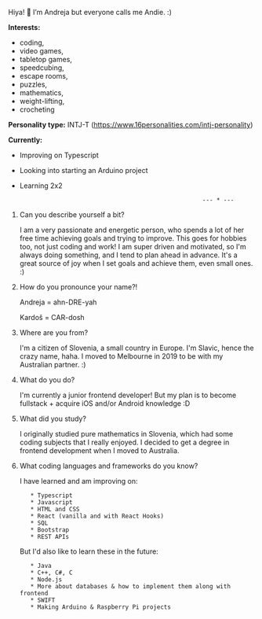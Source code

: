   Hiya! :cherry_blossom: I’m Andreja but everyone calls me Andie. :)

   **Interests:** 
   - coding, 
   - video games, 
   - tabletop games, 
   - speedcubing, 
   - escape rooms, 
   - puzzles, 
   - mathematics, 
   - weight-lifting, 
   - crocheting

   **Personality type:** INTJ-T (https://www.16personalities.com/intj-personality)
  
   **Currently:** 
   - Improving on Typescript
   - Looking into starting an Arduino project
   - Learning 2x2
  
  
                                                             --- * ---

1. Can you describe yourself a bit? 

      I am a very passionate and energetic person, who spends a lot of her free time achieving goals and trying to improve. 
      This goes for hobbies too, not just coding and work! I am super driven and motivated, so I'm always doing something, 
      and I tend to plan ahead in advance. It's a great source of joy when I set goals and achieve them, even small ones. :)

2. How do you pronounce your name?!

      Andreja = ahn-DRE-yah 

      Kardoš = CAR-dosh

3. Where are you from? 

      I'm a citizen of Slovenia, a small country in Europe. I'm Slavic, hence the crazy name, haha. 
      I moved to Melbourne in 2019 to be with my Australian partner. :)

4. What do you do?

      I'm currently a junior frontend developer! But my plan is to become fullstack + acquire iOS and/or Android knowledge :D
      
5. What did you study? 

      I originally studied pure mathematics in Slovenia, which had some coding subjects that I really enjoyed. 
      I decided to get a degree in frontend development when I moved to Australia. 
      
6. What coding languages and frameworks do you know? 

      I have learned and am improving on:
      
          * Typescript
          * Javascript
          * HTML and CSS
          * React (vanilla and with React Hooks)
          * SQL
          * Bootstrap
          * REST APIs
      
      But I'd also like to learn these in the future: 
      
          * Java
          * C++, C#, C
          * Node.js
          * More about databases & how to implement them along with frontend
          * SWIFT
          * Making Arduino & Raspberry Pi projects

<!---
AndrejaKardos/AndrejaKardos is a ✨ special ✨ repository because its `README.md` (this file) appears on your GitHub profile.
You can click the Preview link to take a look at your changes.
--->
